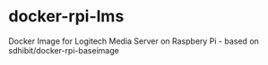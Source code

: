 # docker-rpi-lms
Docker Image for Logitech Media Server on Raspbery Pi - based on sdhibit/docker-rpi-baseimage
